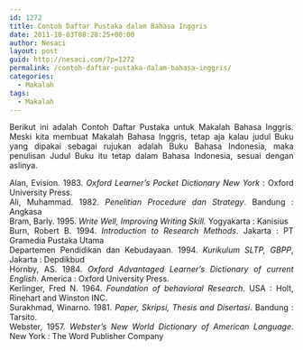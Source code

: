 ```yaml
---
id: 1272
title: Contoh Daftar Pustaka dalam Bahasa Inggris
date: 2011-10-03T08:28:25+00:00
author: Nesaci
layout: post
guid: http://nesaci.com/?p=1272
permalink: /contoh-daftar-pustaka-dalam-bahasa-inggris/
categories:
  - Makalah
tags:
  - Makalah
---
```

<p style="text-align: justify;">
  Berikut ini adalah Contoh Daftar Pustaka untuk Makalah Bahasa Inggris. Meski kita membuat Makalah Bahasa Inggris, tetap aja kalau judul Buku yang dipakai sebagai rujukan adalah Buku Bahasa Indonesia, maka penulisan Judul Buku itu tetap dalam Bahasa Indonesia, sesuai dengan aslinya.
</p>

<p style="text-align: justify;">
  Alan, Evision. 1983. <em>Oxford Learner’s Pocket Dictionary New York</em> : Oxford University Press.<br /> Ali, Muhammad. 1982.<em> Penelitian Procedure dan Strategy</em>. Bandung : Angkasa<br /> Bram, Barly. 1995. <em>Write Well, Improving Writing Skill.</em> Yogyakarta : Kanisius<br /> Burn, Robert B. 1994. <em>Introduction to Research Methods</em>. Jakarta : PT Gramedia Pustaka Utama<br /> Departemen Pendidikan dan Kebudayaan. 1994. <em>Kurikulum SLTP, GBPP</em>, Jakarta : Depdikbud<br /> Hornby, AS. 1984. <em>Oxford Advantaged Learner’s Dictionary of current English</em>. America : Oxford University Press.<br /> Kerlinger, Fred N. 1964. <em>Foundation of behavioral Research</em>. USA : Holt, Rinehart and Winston INC.<br /> Surakhmad, Winarno. 1981. <em>Paper, Skripsi, Thesis and Disertasi</em>. Bandung : Tarsito.<br /> Webster, 1957. <em>Webster’s New World Dictionary of American Language</em>. New York : The Word Publisher Company
</p>